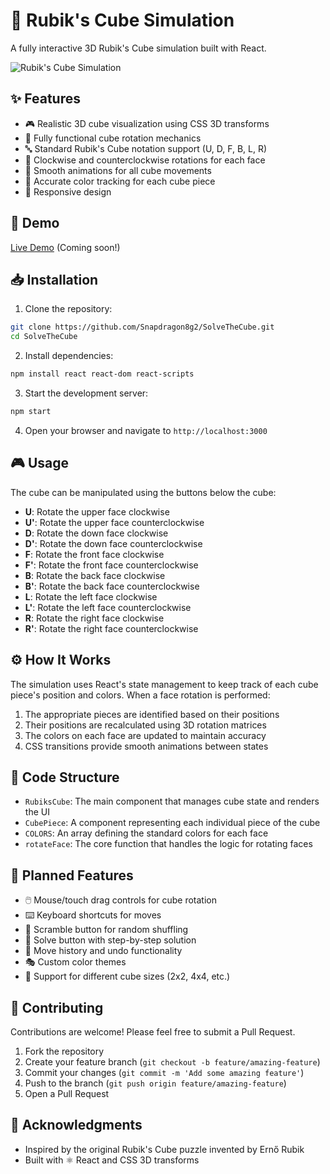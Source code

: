 # 🧩 Rubik's Cube Simulation

A fully interactive 3D Rubik's Cube simulation built with React.

![Rubik's Cube Simulation](https://api.placeholder.com/600/400)

## ✨ Features

- 🎮 Realistic 3D cube visualization using CSS 3D transforms
- 🔄 Fully functional cube rotation mechanics
- 🔤 Standard Rubik's Cube notation support (U, D, F, B, L, R)
- 🔁 Clockwise and counterclockwise rotations for each face
- 🌊 Smooth animations for all cube movements
- 🎨 Accurate color tracking for each cube piece
- 📱 Responsive design

## 🚀 Demo

[Live Demo](https://example.com/rubiks-cube-demo) (Coming soon!)

## 📥 Installation

1. Clone the repository:
```bash
git clone https://github.com/Snapdragon8g2/SolveTheCube.git
cd SolveTheCube
```

2. Install dependencies:
```bash
npm install react react-dom react-scripts
```

3. Start the development server:
```bash
npm start
```

4. Open your browser and navigate to `http://localhost:3000`

## 🎮 Usage

The cube can be manipulated using the buttons below the cube:

- **U**: Rotate the upper face clockwise
- **U'**: Rotate the upper face counterclockwise
- **D**: Rotate the down face clockwise
- **D'**: Rotate the down face counterclockwise
- **F**: Rotate the front face clockwise
- **F'**: Rotate the front face counterclockwise
- **B**: Rotate the back face clockwise
- **B'**: Rotate the back face counterclockwise
- **L**: Rotate the left face clockwise
- **L'**: Rotate the left face counterclockwise
- **R**: Rotate the right face clockwise
- **R'**: Rotate the right face counterclockwise

## ⚙️ How It Works

The simulation uses React's state management to keep track of each cube piece's position and colors. When a face rotation is performed:

1. The appropriate pieces are identified based on their positions
2. Their positions are recalculated using 3D rotation matrices
3. The colors on each face are updated to maintain accuracy
4. CSS transitions provide smooth animations between states

## 📁 Code Structure

- `RubiksCube`: The main component that manages cube state and renders the UI
- `CubePiece`: A component representing each individual piece of the cube
- `COLORS`: An array defining the standard colors for each face
- `rotateFace`: The core function that handles the logic for rotating faces

## 🔮 Planned Features

- 🖱️ Mouse/touch drag controls for cube rotation
- ⌨️ Keyboard shortcuts for moves
- 🔀 Scramble button for random shuffling
- 🧠 Solve button with step-by-step solution
- 📜 Move history and undo functionality
- 🎭 Custom color themes
- 📏 Support for different cube sizes (2x2, 4x4, etc.)

## 🤝 Contributing

Contributions are welcome! Please feel free to submit a Pull Request.

1. Fork the repository
2. Create your feature branch (`git checkout -b feature/amazing-feature`)
3. Commit your changes (`git commit -m 'Add some amazing feature'`)
4. Push to the branch (`git push origin feature/amazing-feature`)
5. Open a Pull Request


## 🙏 Acknowledgments

- Inspired by the original Rubik's Cube puzzle invented by Ernő Rubik
- Built with ⚛️ React and CSS 3D transforms

